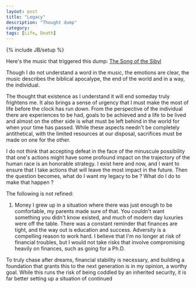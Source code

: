 ```yaml
---
layout: post
title: "Legacy"
description: "Thought dump"
category:
tags: [Life, Death]
---
```

{% include JB/setup %}

Here's the music that triggered this dump: [The Song of the Sibyl](https://www.youtube.com/watch?v=5p40pPd-UPc)

Though I do not understand a word in the music, the emotions are clear, the music describes the biblical apocalype,
the end of the world and in a way, the individual.

The thought that existence as I understand it will end someday truly frightens me. It also brings
a sense of urgency that I must make the most of life before the clock has run down. From the perspective of
the individual there are experiences to be had, goals to be achieved and a life to be lived and almost on the
other side is what must be left behind in the world for when your time has passed. While these aspects needn't
be completely antithetical, with the limited resources at our disposal, sacrifices must be made on one for the other.

I do not think that accepting defeat in the face of the minuscule possibility that one's actions might have some
profound impact on the trajectory of the human race is an honorable strategy. I exist here and now, and I want
to ensure that I take actions that will leave the most impact in the future. Then the question becomes, what do
I want my legacy to be ? What do I do to make that happen ?

The following is not refined:

1. Money
I grew up in a situation where there was just enough to be comfortable, my parents made sure of that.
You couldn't want something you didn't know existed, and much of modern day luxuries were off the table.
There was a constant reminder that finances are tight, and the way out is education and success. Adversity
is a compelling reason to work hard. I believe that I'm no longer at risk of financial troubles, but I would
not take risks that involve compromising heavily on finances, such as going for a Ph.D.

To truly chase after dreams, financial stability is necessary, and building a foundation that grants
this to the next generation is in my opinion, a worthy goal. While this runs the risk of being coddled by
an inherited security, it is far better setting up a situation of continued 
